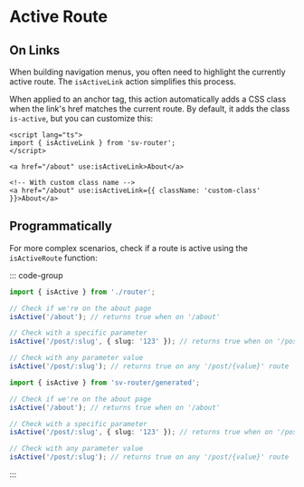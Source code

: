 # Active Route

## On Links

When building navigation menus, you often need to highlight the currently active route. The `isActiveLink` action simplifies this process.

When applied to an anchor tag, this action automatically adds a CSS class when the link's href matches the current route. By default, it adds the class `is-active`, but you can customize this:

```svelte
<script lang="ts">
import { isActiveLink } from 'sv-router';
</script>

<a href="/about" use:isActiveLink>About</a>

<!-- With custom class name -->
<a href="/about" use:isActiveLink={{ className: 'custom-class' }}>About</a>
```

## Programmatically

For more complex scenarios, check if a route is active using the `isActiveRoute` function:

::: code-group

```ts [Code-based]
import { isActive } from './router';

// Check if we're on the about page
isActive('/about'); // returns true when on '/about'

// Check with a specific parameter
isActive('/post/:slug', { slug: '123' }); // returns true when on '/post/123'

// Check with any parameter value
isActive('/post/:slug'); // returns true on any '/post/{value}' route
```

```ts [File-based]
import { isActive } from 'sv-router/generated';

// Check if we're on the about page
isActive('/about'); // returns true when on '/about'

// Check with a specific parameter
isActive('/post/:slug', { slug: '123' }); // returns true when on '/post/123'

// Check with any parameter value
isActive('/post/:slug'); // returns true on any '/post/{value}' route
```

:::
